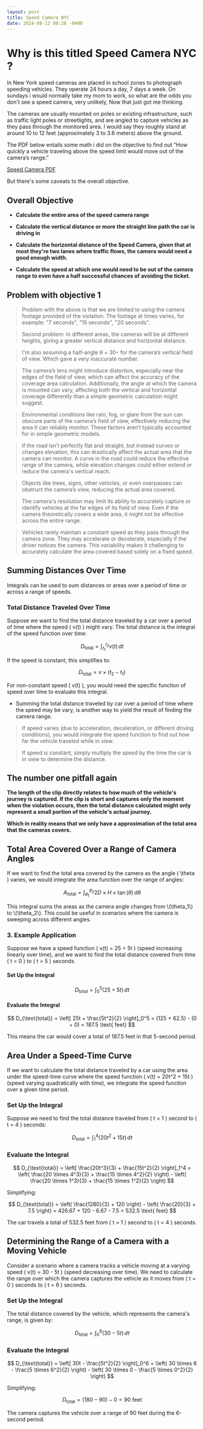 ```yaml
---
layout: post
title: Speed Camera NYC
date: 2024-08-12 09:28 -0400
---
```


<script type="text/javascript" async
  src="https://cdn.jsdelivr.net/npm/mathjax@3/es5/tex-mml-chtml.js">
</script>

# Why is this titled Speed Camera NYC ?

In New York speed cameras are placed in school zones to photograph speeding vehicles. They operate 24 hours a day, 7 days a week. On sundays i would normally take my mom to work, so what are the odds you don't see a speed camera, very unlikely, Now that just got me thinking.

The cameras are usually mounted on poles or existing infrastructure, such as traffic light poles or streetlights, and are angled to capture vehicles as they pass through the monitored area. I would say they roughly stand at around 10 to 12 feet (approximately 3 to 3.6 meters) above the ground.


The PDF below entails some math i did on the objective to find out "How quickly a vehicle traveling above the speed limit would move out of the camera’s range."

[Speed Camera PDF](/assets/Speed_Camera.pdf)

But there's some caveats to the overall objective. 

## Overall Objective

- **Calculate the entire area of the speed camera range**

- **Calculate the vertical distance or more the straight line path the car is driving in**

- **Calculate the horizontal distance of the Speed Camera, given that at most they're two lanes where traffic flows, the camera would need a good enough width.**

- **Calculate the speed at which one would need to be out of the camera range to even have a half successful chances of avoiding the ticket.**

## Problem with objective 1
  > Problem with the above is that we are limited to using the camera footage provided of the violation. The footage at times varies, for example: "7 seconds", "15 seconds", "20 seconds". 

  > Second problem: In different areas, the cameras will be at different heights, giving a greater vertical distance and horizontal distance.

  > I'm also assuming a half-angle θ = 30◦ for the camera’s vertical field of view. Which gave a very inaccurate number.

  > The camera’s lens might introduce distortion, especially near the edges of the field of view, which can affect the accuracy of the coverage area calculation. Additionally, the angle at which the camera is mounted can vary, affecting both the vertical and horizontal coverage differently than a simple geometric calculation might suggest.

  > Environmental conditions like rain, fog, or glare from the sun can obscure parts of the camera’s field of view, effectively reducing the area it can reliably monitor. These factors aren’t typically accounted for in simple geometric models.

  > if the road isn’t perfectly flat and straight, but instead curves or changes elevation, this can drastically affect the actual area that the camera can monitor. A curve in the road could reduce the effective range of the camera, while elevation changes could either extend or reduce the camera's vertical reach.

  > Objects like trees, signs, other vehicles, or even overpasses can obstruct the camera’s view, reducing the actual area covered.

  > The camera's resolution may limit its ability to accurately capture or identify vehicles at the far edges of its field of view. Even if the camera theoretically covers a wide area, it might not be effective across the entire range.

  > Vehicles rarely maintain a constant speed as they pass through the camera zone. They may accelerate or decelerate, especially if the driver notices the camera. This variability makes it challenging to accurately calculate the area covered based solely on a fixed speed.


## Summing Distances Over Time

Integrals can be used to sum distances or areas over a period of time or across a range of speeds.

### Total Distance Traveled Over Time

Suppose we want to find the total distance traveled by a car over a period of time where the speed \( v(t) \) might vary. The total distance is the integral of the speed function over time:

$$
D_{\text{total}} = \int_{t_1}^{t_2} v(t) \, dt
$$

If the speed is constant, this simplifies to:

$$
D_{\text{total}} = v \times (t_2 - t_1)
$$

For non-constant speed \( v(t) \), you would need the specific function of speed over time to evaluate this integral.

  - Summing the total distance traveled by car over a period of time where the speed may be vary, is another way to yield the result of finding the camera range.

  > If speed varies (due to acceleration, deceleration, or different driving conditions), you would integrate the speed function to find out how far the vehicle traveled while in view.

  > If speed is constant, simply multiply the speed by the time the car is in view to determine the distance.

## The number one pitfall again

  **The length of the clip directly relates to how much of the vehicle's journey is captured. If the clip is short and captures only the moment when the violation occurs, then the total distance calculated might only represent a small portion of the vehicle's actual journey.**

  **Which in reality means that we only have a approximation of the total area that the cameras covers.**

## Total Area Covered Over a Range of Camera Angles

If we want to find the total area covered by the camera as the angle \( \theta \) varies, we would integrate the area function over the range of angles:

$$
A_{\text{total}} = \int_{\theta_1}^{\theta_2} 2D \times H \times \tan(\theta) \, d\theta
$$

This integral sums the areas as the camera angle changes from \\(\theta_1\\) to \\(\theta_2\\). This could be useful in scenarios where the camera is sweeping across different angles.

### 3. Example Application

Suppose we have a speed function \( v(t) = 25 + 5t \) (speed increasing linearly over time), and we want to find the total distance covered from time \( t = 0 \) to \( t = 5 \) seconds.

#### Set Up the Integral

$$
D_{\text{total}} = \int_{0}^{5} (25 + 5t) \, dt
$$

#### Evaluate the Integral

$$
D_{\text{total}} = \left[ 25t + \frac{5t^2}{2} \right]_0^5 = (125 + 62.5) - (0 + 0) = 187.5 \text{ feet}
$$

This means the car would cover a total of 187.5 feet in that 5-second period.


## Area Under a Speed-Time Curve

If we want to calculate the total distance traveled by a car using the area under the speed-time curve where the speed function \( v(t) = 20t^2 + 15t \) (speed varying quadratically with time), we integrate the speed function over a given time period.

### Set Up the Integral

Suppose we need to find the total distance traveled from \( t = 1 \) second to \( t = 4 \) seconds:

$$
D_{\text{total}} = \int_{1}^{4} (20t^2 + 15t) \, dt
$$

### Evaluate the Integral

$$
D_{\text{total}} = \left[ \frac{20t^3}{3} + \frac{15t^2}{2} \right]_1^4 = \left( \frac{20 \times 4^3}{3} + \frac{15 \times 4^2}{2} \right) - \left( \frac{20 \times 1^3}{3} + \frac{15 \times 1^2}{2} \right)
$$

Simplifying:

$$
D_{\text{total}} = \left( \frac{1280}{3} + 120 \right) - \left( \frac{20}{3} + 7.5 \right) = 426.67 + 120 - 6.67 - 7.5 = 532.5 \text{ feet}
$$

The car travels a total of 532.5 feet from \( t = 1 \) second to \( t = 4 \) seconds.


## Determining the Range of a Camera with a Moving Vehicle

Consider a scenario where a camera tracks a vehicle moving at a varying speed \( v(t) = 30 - 5t \) (speed decreasing over time). We need to calculate the range over which the camera captures the vehicle as it moves from \( t = 0 \) seconds to \( t = 6 \) seconds.

### Set Up the Integral

The total distance covered by the vehicle, which represents the camera's range, is given by:

$$
D_{\text{total}} = \int_{0}^{6} (30 - 5t) \, dt
$$

### Evaluate the Integral

$$
D_{\text{total}} = \left[ 30t - \frac{5t^2}{2} \right]_0^6 = \left( 30 \times 6 - \frac{5 \times 6^2}{2} \right) - \left( 30 \times 0 - \frac{5 \times 0^2}{2} \right)
$$

Simplifying:

$$
D_{\text{total}} = \left( 180 - 90 \right) - 0 = 90 \text{ feet}
$$

The camera captures the vehicle over a range of 90 feet during the 6-second period.
